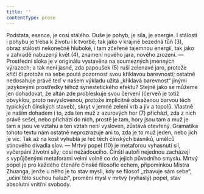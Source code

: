 ```yaml
---
title: ''
contentType: prose
---
```


Podstata, esence, je cosi stálého. Duše je pohyb, je síla, je energie. I stálosti i pohybu je třeba k životu i k tvorbě; tak jako v krajině bezedná tůň (3), obraz stálosti nekonečně hluboké, i tam zčeřené tajemnou energií, tak jako v zahradě nabuzený květ (4), znamení nového jara, nového zrození. — Prostřední sloka je v originálu vystavěna na soumezných jmenných výrazech; a tak není jasné, zda papoušek (5) ruší zelenavé jaro, protože křičí či protože na sebe poutá pozornost svou křiklavou barevností; ostatně nedosahuje právě teď v našem výkladu užitá „křiklavá barevnost“ jinými jazykovými prostředky téhož synestetického efektu? Stejné jako se můžeme jen dohadovat, že altán zde probleskuje svou červení (červeň je totiž obvyklou, proto nevyslovenou, protože implicitně obsaženou barvou těch typických čínských staveb), skryt v jemné zeleni vrb a jív a topolů. Vlastně je naším dohadem i to, zda ten muž z azurových hor (7) přichází, zda z nich právě sešel, nebo přichází do nich, prostě je tam, hory jsou tam a muž je tam a jsou ve vztahu a ten vztah není vysloven, zůstává otevřený. Gramatika tohoto textu nám ostatně neprozrazuje ani to, zda je to muž jeden, nebo jich je víc. Tak až na kost vyhublá je řeč těch čínských básníků, umělců stínového divadla slov. — Mrtvý popel (10) je metaforou vyhasnutí sil, vyčerpání životní síly; cosi nežádoucího. Čínští autoři nejednou zacházejí s vypůjčenými metaforami velmi volně co do jejich původního smyslu. Mrtvý popel je pro každého čtenáře čínské filosofie echem, připomínkou Mistra Zhuanga, jenže u něho je to stav mysli, kdy se filosof „zbavuje sám sebe“, „učiní tělo suchou haluzí“, promění mysl v mrtvý (vyhaslý) popel, stav absolutní vnitřní svobody.
